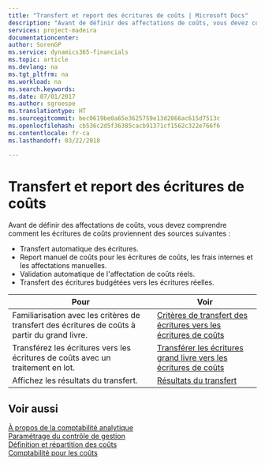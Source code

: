 ```yaml
---
title: "Transfert et report des écritures de coûts | Microsoft Docs"
description: "Avant de définir des affectations de coûts, vous devez comprendre d'où proviennent les écritures de coûts."
services: project-madeira
documentationcenter: 
author: SorenGP
ms.service: dynamics365-financials
ms.topic: article
ms.devlang: na
ms.tgt_pltfrm: na
ms.workload: na
ms.search.keywords: 
ms.date: 07/01/2017
ms.author: sgroespe
ms.translationtype: HT
ms.sourcegitcommit: bec0619be0a65e3625759e13d2866ac615d7513c
ms.openlocfilehash: cb536c2d5f36385cacb91371cf1562c322e766f6
ms.contentlocale: fr-ca
ms.lasthandoff: 03/22/2018

---
```

# <a name="transferring-and-posting-cost-entries"></a>Transfert et report des écritures de coûts
Avant de définir des affectations de coûts, vous devez comprendre comment les écritures de coûts proviennent des sources suivantes :  

-   Transfert automatique des écritures.  
-   Report manuel de coûts pour les écritures de coûts, les frais internes et les affectations manuelles.  
-   Validation automatique de l'affectation de coûts réels.  
-   Transfert des écritures budgétées vers les écritures réelles.  

|**Pour**|**Voir**|  
|------------|-------------|  
|Familiarisation avec les critères de transfert des écritures de coûts à partir du grand livre.|[Critères de transfert des écritures vers les écritures de coûts](finance-criteria-for-transferring-general-ledger-entries-to-cost-entries.md)|  
|Transférez les écritures vers les écritures de coûts avec un traitement en lot.|[Transférer les écritures grand livre vers les écritures de coûts](finance-how-to-transfer-general-ledger-entries-to-cost-entries.md)|  
|Affichez les résultats du transfert.|[Résultats du transfert](finance-results-of-the-transfer.md)|  

## <a name="see-also"></a>Voir aussi  
 [À propos de la comptabilité analytique](finance-about-cost-accounting.md)   
 [Paramétrage du contrôle de gestion](finance-set-up-cost-accounting.md)   
 [Définition et répartition des coûts](finance-define-and-allocate-costs.md)   
 [Comptabilité pour les coûts](finance-manage-cost-accounting.md)

